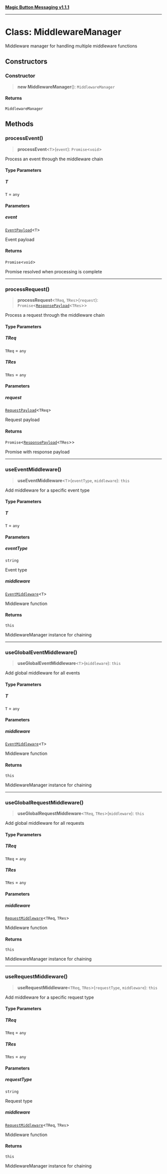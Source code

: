 [**Magic Button Messaging v1.1.1**](../README.md)

***

# Class: MiddlewareManager

Middleware manager for handling multiple middleware functions

## Constructors

### Constructor

> **new MiddlewareManager**(): `MiddlewareManager`

#### Returns

`MiddlewareManager`

## Methods

### processEvent()

> **processEvent**\<`T`\>(`event`): `Promise`\<`void`\>

Process an event through the middleware chain

#### Type Parameters

##### T

`T` = `any`

#### Parameters

##### event

[`EventPayload`](../type-aliases/EventPayload.md)\<`T`\>

Event payload

#### Returns

`Promise`\<`void`\>

Promise resolved when processing is complete

***

### processRequest()

> **processRequest**\<`TReq`, `TRes`\>(`request`): `Promise`\<[`ResponsePayload`](../type-aliases/ResponsePayload.md)\<`TRes`\>\>

Process a request through the middleware chain

#### Type Parameters

##### TReq

`TReq` = `any`

##### TRes

`TRes` = `any`

#### Parameters

##### request

[`RequestPayload`](../type-aliases/RequestPayload.md)\<`TReq`\>

Request payload

#### Returns

`Promise`\<[`ResponsePayload`](../type-aliases/ResponsePayload.md)\<`TRes`\>\>

Promise with response payload

***

### useEventMiddleware()

> **useEventMiddleware**\<`T`\>(`eventType`, `middleware`): `this`

Add middleware for a specific event type

#### Type Parameters

##### T

`T` = `any`

#### Parameters

##### eventType

`string`

Event type

##### middleware

[`EventMiddleware`](../type-aliases/EventMiddleware.md)\<`T`\>

Middleware function

#### Returns

`this`

MiddlewareManager instance for chaining

***

### useGlobalEventMiddleware()

> **useGlobalEventMiddleware**\<`T`\>(`middleware`): `this`

Add global middleware for all events

#### Type Parameters

##### T

`T` = `any`

#### Parameters

##### middleware

[`EventMiddleware`](../type-aliases/EventMiddleware.md)\<`T`\>

Middleware function

#### Returns

`this`

MiddlewareManager instance for chaining

***

### useGlobalRequestMiddleware()

> **useGlobalRequestMiddleware**\<`TReq`, `TRes`\>(`middleware`): `this`

Add global middleware for all requests

#### Type Parameters

##### TReq

`TReq` = `any`

##### TRes

`TRes` = `any`

#### Parameters

##### middleware

[`RequestMiddleware`](../type-aliases/RequestMiddleware.md)\<`TReq`, `TRes`\>

Middleware function

#### Returns

`this`

MiddlewareManager instance for chaining

***

### useRequestMiddleware()

> **useRequestMiddleware**\<`TReq`, `TRes`\>(`requestType`, `middleware`): `this`

Add middleware for a specific request type

#### Type Parameters

##### TReq

`TReq` = `any`

##### TRes

`TRes` = `any`

#### Parameters

##### requestType

`string`

Request type

##### middleware

[`RequestMiddleware`](../type-aliases/RequestMiddleware.md)\<`TReq`, `TRes`\>

Middleware function

#### Returns

`this`

MiddlewareManager instance for chaining
